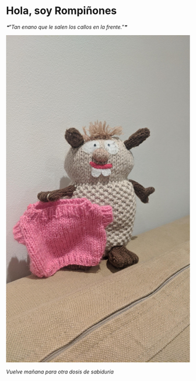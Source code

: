 # Hola, soy Rompiñones

<!--STARTS_HERE_QUOTE_README-->
<i>❝"Tan enano que le salen los callos en la frente."❞</i>
<!--ENDS_HERE_QUOTE_README-->

<!--START_SECTION:update_image-->
![alt text](https://raw.githubusercontent.com/focaalvarez/rompinones/main/.github/images/IMG_20220508_224119.jpg?raw=true)
<!--END_SECTION:update_image-->

*Vuelve mañana para otra dosis de sabiduría*
